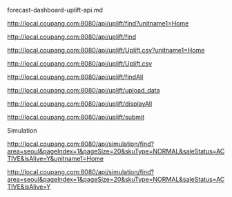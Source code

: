 forecast-dashboard-uplift-api.md

http://local.coupang.com:8080/api/uplift/find?unitname1=Home

http://local.coupang.com:8080/api/uplift/find

http://local.coupang.com:8080/api/uplift/Uplift.csv?unitname1=Home

http://local.coupang.com:8080/api/uplift/Uplift.csv

http://local.coupang.com:8080/api/uplift/findAll

http://local.coupang.com:8080/api/uplift/upload_data

http://local.coupang.com:8080/api/uplift/displayAll

http://local.coupang.com:8080/api/uplift/submit

Simulation

http://local.coupang.com:8080/api/simulation/find?area=seoul&pageIndex=1&pageSize=20&skuType=NORMAL&saleStatus=ACTIVE&isAlive=Y&unitname1=Home

http://local.coupang.com:8080/api/simulation/find?area=seoul&pageIndex=1&pageSize=20&skuType=NORMAL&saleStatus=ACTIVE&isAlive=Y